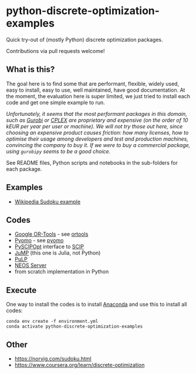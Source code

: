 # python-discrete-optimization-examples

Quick try-out of (mostly Python) discrete optimization packages.

Contributions via pull requests welcome!

## What is this?

The goal here is to find some that are performant, flexible, widely used, easy
to install, easy to use, well maintained, have good documentation. At the
moment, the evaluation here is super limited, we just tried to install each code
and get one simple example to run.

*Unfortunately, it seems that the most performant packages in this domain, such
as [Gurobi](https://www.gurobi.com/) or
[CPLEX](https://www.ibm.com/analytics/cplex-optimizer) are proprietary and
expensive (on the order of 10 kEUR per year per user or machine). We will not
try those out here, since choosing an expensive product causes friction: how
many licenses, how to optimise their usage among developers and test and
production machines, convincing the company to buy it. If we were to buy a
commercial package, using `gurobipy` seems to be a good choice.*

See README files, Python scripts and notebooks in the sub-folders for each
package.

## Examples

* [Wikipedia Sudoku example](https://en.wikipedia.org/wiki/Sudoku)

## Codes

* [Google OR-Tools](https://developers.google.com/optimization) - see [ortools](ortools)
* [Pyomo](http://www.pyomo.org/) - see [pyomo](pyomo)
* [PySCIPOpt](https://github.com/SCIP-Interfaces/PySCIPOpt) interface to [SCIP](https://scip.zib.de/)
* [JuMP](https://jump.dev/) (this one is Julia, not Python)
* [PuLP](https://coin-or.github.io/pulp/)
* [NEOS Server](https://neos-server.org/)
* from scratch implementation in Python

## Execute

One way to install the codes is to install [Anaconda](https://www.anaconda.com/)
and use this to install all codes:

```
conda env create -f environment.yml
conda activate python-discrete-optimization-examples
```

## Other

* https://norvig.com/sudoku.html
* https://www.coursera.org/learn/discrete-optimization

